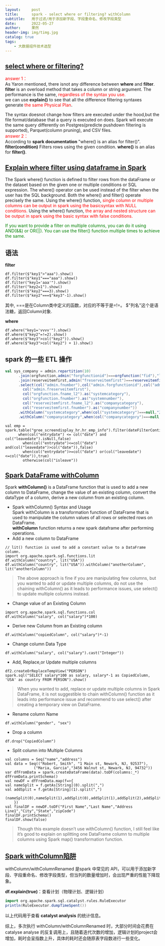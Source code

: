 ```yaml
---
layout:     post
title:      spark - select where or filtering? withColumn 
subtitle:   用于过滤/用于添加新字段、字段重命名、修改字段类型  
date:       2022-05-27
author:     果然
header-img: img/timg.jpg
catalog: true
tags:
    - 大数据组件技术选型
---  
```


## [select where or filtering?](https://stackoverflow.com/questions/38867472/spark-select-where-or-filtering)  
<font color=red>answer 1：</font>        
As Yaron mentioned, there isnot any difference between **where** and **filter**.  
**filter** is an overload method that takes a column or string argument. The performance is the same, <font color=red>regardless of the syntax you use.</font>  
we can use **explain()** to see that all the difference filtering syntaxes generate <font color=red>the same Physical Plan</font>.  

The syntax doesnot change how filters are executed under the hood,but the file format/database that a query is executed on does. Spark will execute the same query differently on Postgres(predicte pushdown filtering is supported), Parquet(column pruning), and CSV files.    
<font color=red>answer 2：</font>  
According to **spark documentation** "where() is an alias for filter()".  
**filter(condition)** Filters rows using the given condition. **where()** is an alias for **filter()**.  

## [Explain where filter using dataframe in Spark](https://www.projectpro.io/recipes/explain-where-filter-dataframe-spark)    
The Spark where() function is defined to filter rows from the dataFrame or the dataset based on the given one or multiple conditions or SQL expression. The where() operator can be used instead of the filter when the user has the SQL background. Both the where() and filter() operate precisely the same. Using the where() function,<font color=red> single column or multiple columns can be output in spark using the basicsyntax with NULL conditions.</font> Using the where() function,<font color=red> the array and nested structure can be output in spark using the basic syntax with false conditions.</font>  

<font color=green>If you want to provide a filter on multiple columns, you can do it using AND(&&) or OR(||). You can use the filter() function multiple times to achieve the same.</font>  
## 语法  
**filter**  
```
df.filter($"key1">"aaa").show()
df.filter($"key1"==="aaa").show()
df.filter("key1='aaa'").show()
df.filter("key2=1").show()
df.filter($"key2"===3).show()
df.filter($"key2"===$"key3"-1).show()
```  

其中, ===是在Column类中定义的函数，对应的不等于是=!=。
$"列名"这个是语法糖，返回Column对象.  

**where**  
```
df.where("key1='vvvv'").show()
df.where($"key2"=!=2).show()
df.where($"key3">col("key2")).show()
df.where($"key3">col("key2") + 1).show()
```  

## spark 的一些 ETL 操作  
```scala
val sys_company = admin.repartition(10)
      .join(orgfunction,admin("forgfunctionid")===orgfunction("fid"),"left")
      .join(reserveitemfirst,admin("freserveitemfirst")===reserveitemfirst("fid"),"left")
      .select(col("admin.fnumber"),col("admin.forgfunctionid"),col("admin.flongnumber"),col("admin.fsortcode"),
        col("admin.freserveitemfirst"),
        col("orgfunction.fname_l2").as("systemcategory"),
        col("orgfunction.fnumber").as("systemnumber"),
        col("reserveitemfirst.fname_l2").as("companycategory"),
        col("reserveitemfirst.fnumber").as("companynumber"))
      .withColumn("systemcategory",when(col("systemcategory")===null,"其他").otherwise(col("systemcategory")))
      .withColumn("companycategory",when(col("companycategory")===null,"其他").otherwise(col("companycategory")))
```  

```
val emp = spark.table("gree_screendisplay_hr.hr_emp_info").filter(dateFilterContition).withColumn("isleave",
      when(col("entrydate") <= col("date") and col("leavedate").isNull,false)
        when(col("entrydate")<=col("date") and(col("leavedate")>col("date")),false)
        when(col("entrydate")>=col("date") or(col("leavedate")<=col("date")),true)
        otherwise(col("isleave"))

```  
## [Spark DataFrame withColumn](https://sparkbyexamples.com/spark/spark-dataframe-withcolumn/)  
Spark **withColumn()** is a DataFrame function that is used to add a new column to DataFrame, change the value of an existing column, convert the dataType of a column, derive a new column from an existing column.  
* Spark withColumn() Syntax and Usage  
Spark withColumn is a transformation function of DataFrame that is used to manipulate the column values of all rows or selected rows on DataFrame.  
**withColumn** function returns a new spark dataframe after performing operations.  
* Add a new column to DataFrame  
```
// lit() function is used to add a constant value to a DataFrame column.
import org.apache.spark.sql.functions.lit
df.withColumn("country", lit("USA"))
df.withColumn("country", lit("USA")).withColumn("anotherColumn", lit("anotherColumn"))
```  

> The above approach is fine if you are manipulating few columns, but you wanted to add or update multiple columns, do not use the chaining withColumn() as it leads to performance issues, use select() to update multiple columns instead.  
  
* Change value of an Existing Column  
```
import org.apache.spark.sql.functions.col
df.withColumn("salary", col("salary")*100)
```  
* Derive new Column from an Existing column  
```
df.withColumn("copiedColumn", col("salary")*-1)
```  
* Change column Data Type  
```
df.withColumn("salary", col("salary").cast("Integer"))
```  
* Add, Replace,or Update multiple columns  
```
df2.createOrReplaceTempView("PERSON")
spark.sql("SELECT salary*100 as salary, salary*-1 as CopiedColumn, 'USA' as country FROM PERSON").show()
```  

> When you wanted to add, replace or update multiple columns in Spark DataFrame, it is not suggestible to chain withColumn() function as it leads into performance issue and recommend to use select() after creating a temporary view on DataFrame.  
  
* Rename column Name  
```
df.withColumn("gender", "sex")
```  
* Drop a column  
```
df.drop("CopiedColumn")
```  

* Split column into Multiple Columns    
```
val columns = Seq("name","address")
val data = Seq(("Robert, Smith", "1 Main st, Newark, NJ, 92537"),
             ("Maria, Garcia","3456 Walnut st, Newark, NJ, 94732"))
var dfFromData = spark.createDataFrame(data).toDF(columns:_*)
dfFromData.printSchema()
val newDF = dfFromData.map(f=>{
val nameSplit = f.getAs[String](0).split(",")
val addSplit = f.getAs[String](1).split(",")
      (nameSplit(0),nameSplit(1),addSplit(0),addSplit(1),addSplit(2),addSplit(3))
    })
val finalDF = newDF.toDF("First Name","Last Name","Address Line1","City","State","zipCode")
finalDF.printSchema()
finalDF.show(false)
```  

> Though this example doesn’t use withColumn() function, I still feel like it’s good to explain on splitting one DataFrame column to multiple columns using Spark map() transformation function.  
   
## [Spark withColumn陷阱](https://blog.csdn.net/lsshlsw/article/details/105802839)  
withColumn/withColumnRenamed 是spark 中常见的 API，可以用于添加新字段、字段重命名、修改字段类型，但当列的数量增加时，会出现严重的性能下降现象。  

**df.explain(true)**：查看计划（物理计划、逻辑计划）  

```scala
import org.apache.spark.sql.catalyst.rules.RuleExecutor
println(RuleExecutor.dumpTimeSpent())
```  
以上代码用于查看 **catalyst analysis** 的统计信息。  

综上，多次执行 withColumn/withColumnRenamed 时，大部分时间会花费在 catalyse analyse 的反复调用上，且随着迭代次数的增加，逻辑计划的project会增加，耗时会呈指数上升，具体的耗时还会随原表字段数进行一些变化。  










  
  



 
